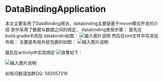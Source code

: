 # DataBindingApplication
本文主要采用了DataBinding用法，databinding主要是基于mvvm模式开发的介绍
其中采用了数据与数据之间的绑定，
databinding使用步骤：
首先在build.gradle中添加 databindin如图：
![输入图片说明](https://git.oschina.net/uploads/images/2017/0904/134856_0745a2bd_1122660.png "QQ截图20170904134715.png")
然后在xml文件中写添加布局：
主要是布局外层包裹的<layout></layout>如图：
![输入图片说明](https://git.oschina.net/uploads/images/2017/0904/135218_4966dab6_1122660.png "QQ截图20170904135131.png")

 最后在activity中实现绑定
![
](https://git.oschina.net/uploads/images/2017/0904/135514_6f062311_1122660.png "QQ截图20170904135505.png")效果如下：

![输入图片说明](https://git.oschina.net/uploads/images/2017/0904/134437_f17c64dc_1122660.jpeg "Screenshot_2017-09-04-13-38-20_副本.jpg")

 如有问题请加群QQ:
 582057218